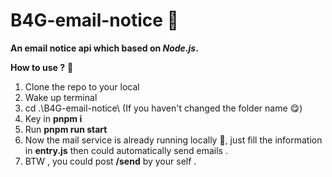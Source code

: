 # B4G-email-notice 📮

**An email notice api which based on _Node.js_.**

**How to use ?** 🐬

1. Clone the repo to your local
2. Wake up terminal
3. cd .\B4G-email-notice\ (If you haven't changed the folder name 😋)
4. Key in **pnpm i**
5. Run **pnpm run start**
6. Now the mail service is already running locally 🥳, just fill the information in **entry.js** then could automatically send emails .
7. BTW , you could post **/send** by your self .
